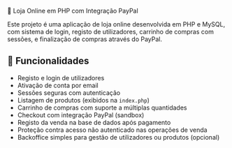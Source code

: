 🛒 Loja Online em PHP com Integração PayPal

Este projeto é uma aplicação de loja online desenvolvida em PHP e MySQL, com sistema de login, registo de utilizadores, carrinho de compras com sessões, e finalização de compras através do PayPal.

## 🚀 Funcionalidades

- Registo e login de utilizadores
- Ativação de conta por email
- Sessões seguras com autenticação
- Listagem de produtos (exibidos na `index.php`)
- Carrinho de compras com suporte a múltiplas quantidades
- Checkout com integração PayPal (sandbox)
- Registo da venda na base de dados após pagamento
- Proteção contra acesso não autenticado nas operações de venda
- Backoffice simples para gestão de utilizadores ou produtos (opcional)
